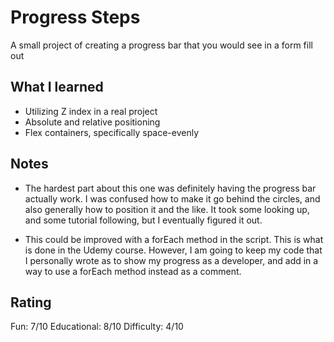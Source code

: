 # Progress Steps

A small project of creating a progress bar that you would see in a form fill out

## What I learned

- Utilizing Z index in a real project
- Absolute and relative positioning
- Flex containers, specifically space-evenly

## Notes

- The hardest part about this one was definitely having the progress bar actually work. I was confused how to make it go behind the circles, and also generally how to position it and the like. It took some looking up, and some tutorial following, but I eventually figured it out.

- This could be improved with a forEach method in the script. This is what is done in the Udemy course. However, I am going to keep my code that I personally wrote as to show my progress as a developer, and add in a way to use a forEach method instead as a comment.

## Rating

Fun: 7/10
Educational: 8/10
Difficulty: 4/10
